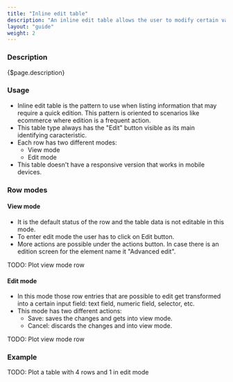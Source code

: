 ```yaml
---
title: "Inline edit table"
description: "An inline edit table allows the user to modify certain values of the entry without going to an entry detail page."
layout: "guide"
weight: 2
---
```


### Description

{$page.description}

### Usage

* Inline edit table is the pattern to use when listing information that may require a quick edition. This pattern is oriented to scenarios like ecommerce where edition is a frequent action.
* This table type always has the "Edit" button visible as its main identifying caracteristic.
* Each row has two different modes:
	* View mode
	* Edit mode
* This table doesn't have a responsive version that works in mobile devices.

### Row modes

#### View mode
* It is the default status of the row and the table data is not editable in this mode.
* To enter edit mode the user has to click on Edit button.
* More actions are possible under the actions button. In case there is an edition screen for the element name it "Advanced edit".

TODO: Plot view mode row

#### Edit mode
* In this mode those row entries that are possible to edit get transformed into a certain input field: text field, numeric field, selector, etc.
* This mode has two different actions:
	* Save: saves the changes and gets into view mode.
	* Cancel: discards the changes and into view mode.

TODO: Plot view mode row

### Example

TODO: Plot a table with 4 rows and 1 in edit mode